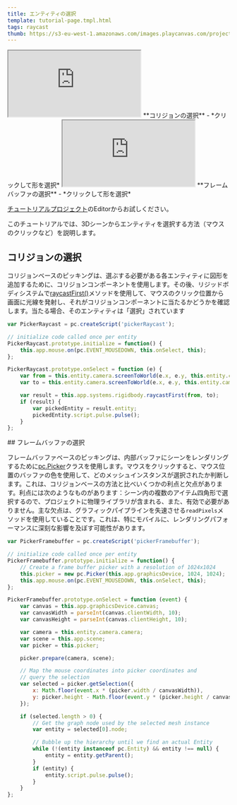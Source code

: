 ```yaml
---
title: エンティティの選択
template: tutorial-page.tmpl.html
tags: raycast
thumb: https://s3-eu-west-1.amazonaws.com/images.playcanvas.com/projects/12/405856/DS51PO-image-75.jpg
---
```


<iframe src="https://playcanv.as/b/0iehjK3i/"></iframe>
**コリジョンの選択** - *クリックして形を選択*

<iframe src="https://playcanv.as/b/RxJFqzy5"></iframe>
**フレームバッファの選択** - *クリックして形を選択*

[チュートリアルプロジェクト][1]のEditorからお試しください。

このチュートリアルでは、3Dシーンからエンティティを選択する方法（マウスのクリックなど）を説明します。

## コリジョンの選択

コリジョンベースのピッキングは、選ぶする必要がある各エンティティに図形を追加するために、コリジョンコンポーネントを使用します。その後、リジッドボディシステムで[raycastFirst()][2]メソッドを使用して、マウスのクリック位置から画面に光線を発射し、それがコリジョンコンポーネントに当たるかどうかを確認します。当たる場合、そのエンティティは「選択」されています

```javascript
var PickerRaycast = pc.createScript('pickerRaycast');

// initialize code called once per entity
PickerRaycast.prototype.initialize = function() {
    this.app.mouse.on(pc.EVENT_MOUSEDOWN, this.onSelect, this);
};

PickerRaycast.prototype.onSelect = function (e) {
    var from = this.entity.camera.screenToWorld(e.x, e.y, this.entity.camera.nearClip);
    var to = this.entity.camera.screenToWorld(e.x, e.y, this.entity.camera.farClip);

    var result = this.app.systems.rigidbody.raycastFirst(from, to);
    if (result) {
        var pickedEntity = result.entity;
        pickedEntity.script.pulse.pulse();
    }
};
```

## フレームバッファの選択

フレームバッファベースのピッキングは、内部バッファにシーンをレンダリングするために[pc.Picker][3]クラスを使用します。マウスをクリックすると、マウス位置のバッファの色を使用して、どのメッシュインスタンスが選択されたか判断します。これは、コリジョンベースの方法と比べいくつかの利点と欠点があります。利点には次のようなものがあります：シーン内の複数のアイテム四角形で選択するので、プロジェクトに物理ライブラリが含まれる、また、有効で必要がありません。主な欠点は、グラフィックパイプラインを失速させる`readPixels`メソッドを使用していることです。これは、特にモバイルに、レンダリングパフォーマンスに深刻な影響を及ぼす可能性があります。

```javascript
var PickerFramebuffer = pc.createScript('pickerFramebuffer');

// initialize code called once per entity
PickerFramebuffer.prototype.initialize = function() {
    // Create a frame buffer picker with a resolution of 1024x1024
    this.picker = new pc.Picker(this.app.graphicsDevice, 1024, 1024);
    this.app.mouse.on(pc.EVENT_MOUSEDOWN, this.onSelect, this);
};

PickerFramebuffer.prototype.onSelect = function (event) {
    var canvas = this.app.graphicsDevice.canvas;
    var canvasWidth = parseInt(canvas.clientWidth, 10);
    var canvasHeight = parseInt(canvas.clientHeight, 10);

    var camera = this.entity.camera.camera;
    var scene = this.app.scene;
    var picker = this.picker;

    picker.prepare(camera, scene);

    // Map the mouse coordinates into picker coordinates and
    // query the selection
    var selected = picker.getSelection({
        x: Math.floor(event.x * (picker.width / canvasWidth)),
        y: picker.height - Math.floor(event.y * (picker.height / canvasHeight))
    });

    if (selected.length > 0) {
        // Get the graph node used by the selected mesh instance
        var entity = selected[0].node;

        // Bubble up the hierarchy until we find an actual Entity
        while (!(entity instanceof pc.Entity) && entity !== null) {
            entity = entity.getParent();
        }
        if (entity) {
            entity.script.pulse.pulse();
        }
    }
};
```

[1]: https://playcanvas.com/project/405856
[2]: http://developer.playcanvas.com/en/api/pc.RigidBodyComponentSystem.html#raycastFirst
[3]: http://developer.playcanvas.com/en/api/pc.Picker.html

